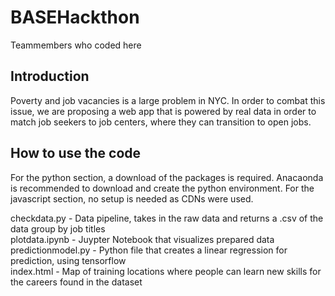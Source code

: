# BASEHackthon

Teammembers who coded here

## Introduction

Poverty and job vacancies is a large problem in NYC. In order to combat this issue, we are proposing a web app that is powered by real data in order to match job seekers to job centers, where they can transition to open jobs. 

## How to use the code

For the python section, a download of the packages is required. Anacaonda is recommended to download and create the python environment. 
For the javascript section, no setup is needed as CDNs were used. 

checkdata.py - Data pipeline, takes in the raw data and returns a .csv of the data group by job titles  
plotdata.ipynb - Juypter Notebook that visualizes prepared data  
predictionmodel.py - Python file that creates a linear regression for prediction, using tensorflow  
index.html - Map of training locations where people can learn new skills for the careers found in the dataset  
